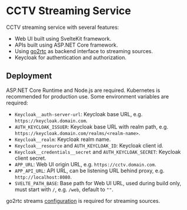 # CCTV Streaming Service

CCTV streaming service with several features:
- Web UI built using SvelteKit framework.
- APIs built using ASP.NET Core framework.
- Using [go2rtc](https://github.com/AlexxIT/go2rtc) as backend interface to streaming sources.
- Keycloak for authentication and authorization.

## Deployment

ASP.NET Core Runtime and Node.js are required. Kubernetes is recommended for production use. Some environment variables are required:
- `Keycloak__auth-server-url`: Keycloak base URL, e.g. `https://keycloak.domain.com`.
- `AUTH_KEYCLOAK_ISSUER`: Keycloak base URL with realm path, e.g. `https://keycloak.domain.com/realms/<realm-name>`.
- `Keycloak__realm`: Keycloak realm name.
- `Keycloak__resource` and `AUTH_KEYCLOAK_ID`: Keycloak client id.
- `Keycloak__credentials__secret` and `AUTH_KEYCLOAK_SECRET`: Keycloak client secret.
- `APP_URL`: Web UI origin URL, e.g. `https://cctv.domain.com`.
- `APP_API_URL`: API URL, can be listening URL behind proxy, e.g. `http://localhost:8080`.
- `SVELTE_PATH_BASE`: Base path for Web UI URL, used during build only, must start with `/`, e.g. `/web`, default to `""`.

go2rtc streams [configuration](https://github.com/AlexxIT/go2rtc?tab=readme-ov-file#module-streams) is required for streaming sources.
